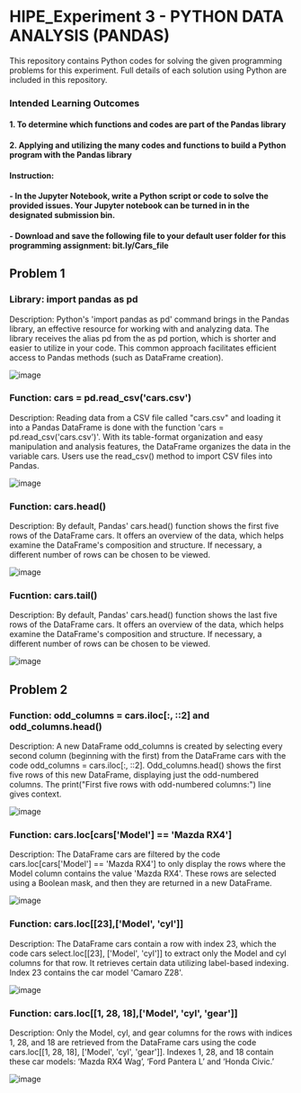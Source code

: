 # HIPE_Experiment 3 -  PYTHON DATA ANALYSIS (PANDAS)

This repository contains Python codes for solving the given programming problems for this experiment. Full details of each solution using Python are included in this repository.

### Intended Learning Outcomes 
#### 1. To determine which functions and codes are part of the Pandas library
#### 2. Applying and utilizing the many codes and functions to build a Python program with the Pandas library

#### Instruction: 
#### - In the Jupyter Notebook, write a Python script or code to solve the provided issues. Your Jupyter notebook can be turned in in the designated submission bin.

#### - Download and save the following file to your default user folder for this programming assignment: bit.ly/Cars_file  

## Problem 1 
### Library: import pandas as pd 

Description: Python's 'import pandas as pd' command brings in the Pandas library, an effective resource for working with and analyzing data. The library receives the alias pd from the as pd portion, which is shorter and easier to utilize in your code. This common approach facilitates efficient access to Pandas methods (such as DataFrame creation).

![image](https://github.com/user-attachments/assets/45c1fdc7-3476-4471-a18b-5226518d6021)

### Function: cars = pd.read_csv('cars.csv') 

Description: Reading data from a CSV file called "cars.csv" and loading it into a Pandas DataFrame is done with the function 'cars = pd.read_csv('cars.csv')'. With its table-format organization and easy manipulation and analysis features, the DataFrame organizes the data in the variable cars. Users use the read_csv() method to import CSV files into Pandas. 

![image](https://github.com/user-attachments/assets/03be1f0b-fc20-41aa-9a50-1ba93d43e6c6)

### Function: cars.head() 

Description: By default, Pandas' cars.head() function shows the first five rows of the DataFrame cars. It offers an overview of the data, which helps examine the DataFrame's composition and structure. If necessary, a different number of rows can be chosen to be viewed.

![image](https://github.com/user-attachments/assets/ee866d7c-43bf-42a9-b9b7-358ac3232b4d)

### Fucntion: cars.tail()

Description: By default, Pandas' cars.head() function shows the last five rows of the DataFrame cars. It offers an overview of the data, which helps examine the DataFrame's composition and structure. If necessary, a different number of rows can be chosen to be viewed. 

![image](https://github.com/user-attachments/assets/fbce7dce-9a08-4a72-a935-131fc8110dc4)

## Problem 2 
### Function: odd_columns = cars.iloc[:, ::2] and odd_columns.head()

Description: A new DataFrame odd_columns is created by selecting every second column (beginning with the first) from the DataFrame cars with the code odd_columns = cars.iloc[:, ::2]. Odd_columns.head() shows the first five rows of this new DataFrame, displaying just the odd-numbered columns. The print("First five rows with odd-numbered columns:") line gives context.

![image](https://github.com/user-attachments/assets/e445c7e6-c058-4c7a-bc7d-bf4c242932d0)


### Function: cars.loc[cars['Model'] == 'Mazda RX4'] 

Description: The DataFrame cars are filtered by the code cars.loc[cars['Model'] == 'Mazda RX4'] to only display the rows where the Model column contains the value 'Mazda RX4'. These rows are selected using a Boolean mask, and then they are returned in a new DataFrame. 

![image](https://github.com/user-attachments/assets/fea48d97-8495-4ece-8958-6bc9235f8234) 

### Function: cars.loc[[23],['Model', 'cyl']] 

Description: The DataFrame cars contain a row with index 23, which the code cars select.loc[[23], ['Model', 'cyl']] to extract only the Model and cyl columns for that row. It retrieves certain data utilizing label-based indexing. Index 23 contains the car model 'Camaro Z28'. 

![image](https://github.com/user-attachments/assets/ccf28ba6-5281-4808-aabc-b02ec005a75a)

### Function: cars.loc[[1, 28, 18],['Model', 'cyl', 'gear']] 

Description: Only the Model, cyl, and gear columns for the rows with indices 1, 28, and 18 are retrieved from the DataFrame cars using the code cars.loc[[1, 28, 18], ['Model', 'cyl', 'gear']]. Indexes 1, 28, and 18 contain these car models: ‘Mazda RX4 Wag’, ‘Ford Pantera L’ and ‘Honda Civic.’ 

![image](https://github.com/user-attachments/assets/472d79c9-fbac-4cbc-b7dc-a1571af8fce0)











